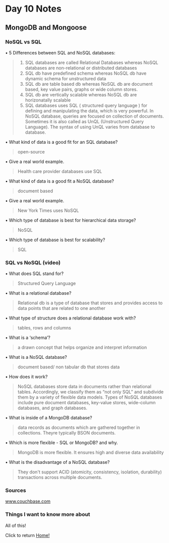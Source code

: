# Day 10 Notes

## MongoDB and Mongoose

### NoSQL vs SQL

• 5 Differences between SQL and NoSQL databases:

  > 1. SQL databases are called Relational Databases whereas NoSQL databases are non-relational or distributed databases
  > 2. SQL db have predefined schema whereas NoSQL db have dynamic schema for unstructured data
  > 3. SQL db are table based db whereas NoSQL db are document based, key value pairs, graphs or wide column stores.
  > 4. SQL db are vertically scalable whereas NoSQL db are horizonatally scalable
  > 5. SQL databases uses SQL ( structured query language ) for defining and manipulating the data, which is very powerful. In NoSQL database, queries are focused on collection of documents. Sometimes it is also called as UnQL (Unstructured Query Language). The syntax of using UnQL varies from database to database.

• What kind of data is a good fit for an SQL database?

  > open-source

• Give a real world example.

  > Health care provider databases use SQL

• What kind of data is a good fit a NoSQL database?

  > document based

• Give a real world example.

  > New York Times uses NoSQL

• Which type of database is best for hierarchical data storage?

  > NoSQL

• Which type of database is best for scalability?

  > SQL

### SQL vs NoSQL (video)

• What does SQL stand for?

  > Structured Query Language

• What is a relational database?

  > Relational db is a type of database that stores and provides access to data points that are related to one another

• What type of structure does a relational database work with?

  > tables, rows and columns

• What is a ‘schema’?

  > a drawn concept that helps organize and interpret information

• What is a NoSQL database?

  > document based/ non tabular db that stores data

• How does it work?

  > NoSQL databases store data in documents rather than relational tables. Accordingly, we classify them as “not only SQL” and subdivide them by a variety of flexible data models. Types of NoSQL databases include pure document databases, key-value stores, wide-column databases, and graph databases.

• What is inside of a MongoDB database?

  > data records as documents which are gathered together in collections. Theyre typically BSON documents.

• Which is more flexible - SQL or MongoDB? and why.

  > MongoDB is more flexible. It ensures high and diverse data availability

• What is the disadvantage of a NoSQL database?

  > They don't support ACID (atomicity, consistency, isolation, durability) transactions across multiple documents.

### Sources

www.couchbase.com

### Things I want to know more about

All of this!

Click to return [Home!](../README.md)
